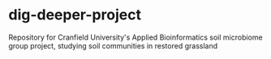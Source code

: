 # dig-deeper-project
Repository for Cranfield University's Applied Bioinformatics soil microbiome group project, studying soil communities in restored grassland
